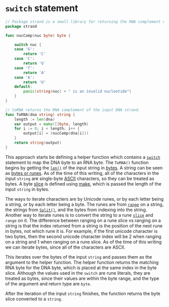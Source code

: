 # `switch` statement

```go
// Package strand is a small library for returning the RNA complement of a DNA strand.
package strand

func nucComp(nuc byte) byte {

	switch nuc {
	case 'G':
		return 'C'
	case 'C':
		return 'G'
	case 'T':
		return 'A'
	case 'A':
		return 'U'
	default:
		panic(string(nuc) + " is an invalid nucleotide")
	}
}

// toRNA returns the RNA complement of the input DNA strand.
func ToRNA(dna string) string {
	length := len(dna)
	var output = make([]byte, length)
	for i := 0; i < length; i++ {
		output[i] = (nucComp(dna[i]))
	}
	return string(output)
}
```

This approach starts be defining a helper function which contains a [`switch`][switch] statement to map the DNA byte to an RNA byte.
The `ToRNA()` function begins by getting the [`len()`][len] of the input string in [bytes][byte].
A string can be seen as [bytes or runes][bytes-runes].
As of the time of this writing, all of the characters in the input `string` are single-byte [ASCII][ascii] characters,
so they can be treated as bytes.
A byte [slice][slice] is defined using [make][make], which is passed the length of the input `string` in bytes.

The ways to iterate characters are by Unicode runes, or by each letter being a string, or by each letter being a byte.
The runes are from [`range`][range] on a string, the strings from [`Split()`][split], and the bytes from indexing into the string.
Another way to iterate runes is to convert the string to a rune [`slice`][slice] and `range` on it.
The difference between ranging on a rune slice vs ranging on a string is that the index returned from a string is the position of the next rune in bytes,
not which rune it is.
For example, if the first unicode character is two bytes,
then the second unicode character index will be 2 when ranging on a string and 1 when ranging on a rune slice.
As of the time of this writing we can iterate bytes, since all of the characters are ASCII.

This iterates over the bytes of the input `string` and passes them as the argument to the helper function.
The helper function returns the matching RNA byte for the DNA byte, which is placed at the same index in the byte slice.
Although the values used in the `switch` are rune literals, they are treated as bytes, since their values are within the byte range,
and the type of the argument and return type are `byte`.

After the iteration of the input `string` finishes, the function returns the byte slice converted to a `string`.

[switch]: https://go.dev/tour/flowcontrol/9
[byte]: https://zetcode.com/golang/byte/
[len]: https://pkg.go.dev/builtin#len
[bytes-runes]: https://go.dev/blog/strings
[ascii]: https://www.asciitable.com/
[make]: https://go.dev/tour/moretypes/13
[range]: https://gobyexample.com/range
[split]: https://pkg.go.dev/strings#Split
[slice]: https://gobyexample.com/slices
